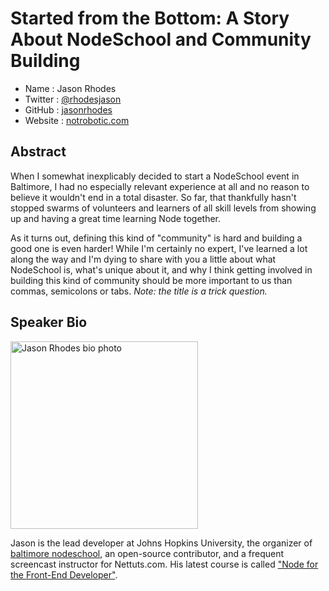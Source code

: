 # Started from the Bottom: A Story About NodeSchool and Community Building

* Name      : Jason Rhodes
* Twitter   : [@rhodesjason](http://twitter.com/rhodesjason)
* GitHub    : [jasonrhodes](http://github.com/jasonrhodes)
* Website   : [notrobotic.com](http://notrobotic.com)

## Abstract

When I somewhat inexplicably decided to start a NodeSchool event in Baltimore, I had no especially relevant experience at all and no reason to believe it wouldn't end in a total disaster. So far, that thankfully hasn't stopped swarms of volunteers and learners of all skill levels from showing up and having a great time learning Node together.

As it turns out, defining this kind of "community" is hard and building a good one is even harder! While I'm certainly no expert, I've learned a lot along the way and I'm dying to share with you a little about what NodeSchool is, what's unique about it, and why I think getting involved in building this kind of community should be more important to us than commas, semicolons or tabs.
_Note: the title is a trick question._

## Speaker Bio

<img alt="Jason Rhodes bio photo" src="https://raw.github.com/cascadiajs/2014.cascadiajs.com/master/images/jasonrhodes.jpg" width="300" height="300" />

Jason is the lead developer at Johns Hopkins University, the organizer of [baltimore nodeschool](http://baltimorenodeschool.github.io), an open-source contributor, and a frequent screencast instructor for Nettuts.com. His latest course is called ["Node for the Front-End Developer"](http://courses.tutsplus.com/courses/node-for-the-front-end-developer).
